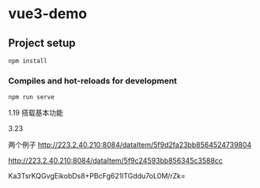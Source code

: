 # vue3-demo

## Project setup
```
npm install
```

### Compiles and hot-reloads for development
```
npm run serve
```

1.19
搭载基本功能

3.23

两个例子
http://223.2.40.210:8084/dataItem/5f9d2fa23bb8564524739804

http://223.2.40.210:8084/dataItem/5f9c24593bb856345c3588cc


Ka3TsrKQGvgEikobDs8+PBcFg621lTGddu7oL0M/rZk=
